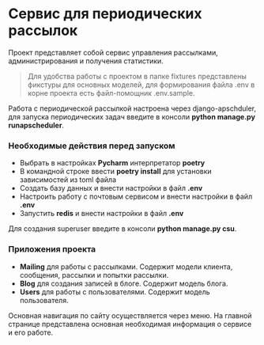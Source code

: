 # Сервис для периодических рассылок

Проект представляет собой сервис управления рассылками, администрирования и получения статистики.

> Для удобства работы с проектом в папке fixtures представлены фикстуры для основных моделей, для формирования файла .env в корне проекта есть файл-помощник .env.sample.

Работа с периодической рассылкой настроена через django-apschduler, для запуска периодических задач введите в консоли **python manage.py runapscheduler**.

### Необходимые действия перед запуском
* Выбрать в настройках **Pycharm** интерпретатор **poetry**
* В командной строке ввести **poetry install** для установки зависимостей из toml файла 
* Создать базу данных и внести настройки в файл **.env**
* Настроить работу с почтовым сервисом и внести настройки в файл **.env**
* Запустить **redis** и внести настройки в файл **.env**

Для создания superuser введите в консоли **python manage.py csu**.

### Приложения проекта
* **Mailing** для работы с рассылками. Содержит модели клиента, сообщения, рассылки и попытки рассылки.
* **Blog** для создания записей в блоге. Содержит модель блога.
* **Users** для работы с пользователями. Содержит модель пользователя.

Основная навигация по сайту осуществляется через меню. На главной странице представлена основная необходимая информация о сервисе и его работе. 